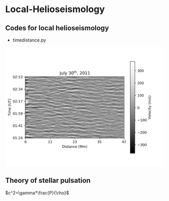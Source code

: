 # Local-Helioseismology

## Codes for local helioseismology

* timedistance.py



![Sunquake Image](Images/sunquake.png)

## Theory of stellar pulsation

$c^2=\gamma*\frac{P}{\rho}$
